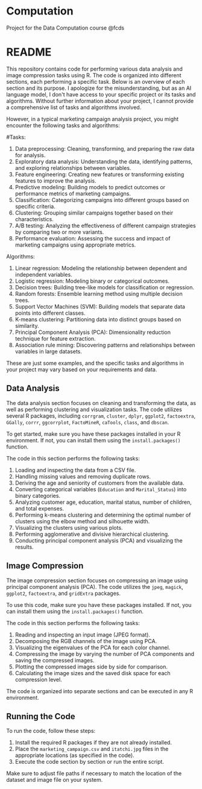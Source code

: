 # Computation
Project for the Data Computation course @fcds

# README

This repository contains code for performing various data analysis and image compression tasks using R. The code is organized into different sections, each performing a specific task. Below is an overview of each section and its purpose.
I apologize for the misunderstanding, but as an AI language model, I don't have access to your specific project or its tasks and algorithms. Without further information about your project, I cannot provide a comprehensive list of tasks and algorithms involved.

However, in a typical marketing campaign analysis project, you might encounter the following tasks and algorithms:

#Tasks:
1. Data preprocessing: Cleaning, transforming, and preparing the raw data for analysis.
2. Exploratory data analysis: Understanding the data, identifying patterns, and exploring relationships between variables.
3. Feature engineering: Creating new features or transforming existing features to improve the analysis.
4. Predictive modeling: Building models to predict outcomes or performance metrics of marketing campaigns.
5. Classification: Categorizing campaigns into different groups based on specific criteria.
6. Clustering: Grouping similar campaigns together based on their characteristics.
7. A/B testing: Analyzing the effectiveness of different campaign strategies by comparing two or more variants.
8. Performance evaluation: Assessing the success and impact of marketing campaigns using appropriate metrics.

Algorithms:
1. Linear regression: Modeling the relationship between dependent and independent variables.
2. Logistic regression: Modeling binary or categorical outcomes.
3. Decision trees: Building tree-like models for classification or regression.
4. Random forests: Ensemble learning method using multiple decision trees.
5. Support Vector Machines (SVM): Building models that separate data points into different classes.
6. K-means clustering: Partitioning data into distinct groups based on similarity.
7. Principal Component Analysis (PCA): Dimensionality reduction technique for feature extraction.
8. Association rule mining: Discovering patterns and relationships between variables in large datasets.

These are just some examples, and the specific tasks and algorithms in your project may vary based on your requirements and data.

## Data Analysis

The data analysis section focuses on cleaning and transforming the data, as well as performing clustering and visualization tasks. The code utilizes several R packages, including `corrgram`, `cluster`, `dplyr`, `ggplot2`, `factoextra`, `GGally`, `corrr`, `ggcorrplot`, `FactoMineR`, `caTools`, `class`, and `dbscan`.

To get started, make sure you have these packages installed in your R environment. If not, you can install them using the `install.packages()` function.

The code in this section performs the following tasks:

1. Loading and inspecting the data from a CSV file.
2. Handling missing values and removing duplicate rows.
3. Deriving the age and seniority of customers from the available data.
4. Converting categorical variables (`Education` and `Marital_Status`) into binary categories.
5. Analyzing customer age, education, marital status, number of children, and total expenses.
6. Performing k-means clustering and determining the optimal number of clusters using the elbow method and silhouette width.
7. Visualizing the clusters using various plots.
8. Performing agglomerative and divisive hierarchical clustering.
9. Conducting principal component analysis (PCA) and visualizing the results.

## Image Compression

The image compression section focuses on compressing an image using principal component analysis (PCA). The code utilizes the `jpeg`, `magick`, `ggplot2`, `factoextra`, and `gridExtra` packages.

To use this code, make sure you have these packages installed. If not, you can install them using the `install.packages()` function.

The code in this section performs the following tasks:

1. Reading and inspecting an input image (JPEG format).
2. Decomposing the RGB channels of the image using PCA.
3. Visualizing the eigenvalues of the PCA for each color channel.
4. Compressing the image by varying the number of PCA components and saving the compressed images.
5. Plotting the compressed images side by side for comparison.
6. Calculating the image sizes and the saved disk space for each compression level.


The code is organized into separate sections and can be executed in any R environment.

## Running the Code

To run the code, follow these steps:

1. Install the required R packages if they are not already installed.
2. Place the `marketing_campaign.csv` and `itatchi.jpg` files in the appropriate locations (as specified in the code).
3. Execute the code section by section or run the entire script.

Make sure to adjust file paths if necessary to match the location of the dataset and image file on your system.

